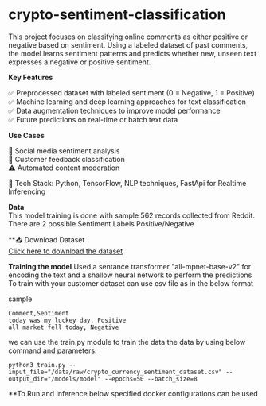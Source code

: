 # crypto-sentiment-classification
This project focuses on classifying online comments as either positive or negative based on sentiment. Using a labeled dataset of past comments, the model learns sentiment patterns and predicts whether new, unseen text expresses a negative or positive sentiment.

**Key Features**

✅ Preprocessed dataset with labeled sentiment (0 = Negative, 1 = Positive)  
✅ Machine learning and deep learning approaches for text classification  
✅ Data augmentation techniques to improve model performance  
✅ Future predictions on real-time or batch text data 

**Use Cases**

📢 Social media sentiment analysis  
💬 Customer feedback classification  
⚠️ Automated content moderation  


🔹 Tech Stack: Python, TensorFlow, NLP techniques, FastApi for Realtime Inferencing

**Data**  
This model training is done with sample 562 records collected from Reddit. There are 2 possible Sentiment Labels Positive/Negative  

**📥 Download Dataset  
[Click here to download the dataset](https://raw.githubusercontent.com/your-username/your-repo/main/data/dataset.csv)

**Training the model**
Used a sentance transformer "all-mpnet-base-v2" for encoding the text and a shallow neural network to perform the predictions  
To train with your customer dataset can use csv file as in the below format  

sample  
```
Comment,Sentiment
today was my luckey day, Positive
all market fell today, Negative
```
we can use the train.py module to train the data the data by using below command and parameters:
```
python3 train.py --input_file="/data/raw/crypto_currency_sentiment_dataset.csv" --output_dir="/models/model" --epochs=50 --batch_size=8
```
**To Run and Inference below specified docker configurations can be used
